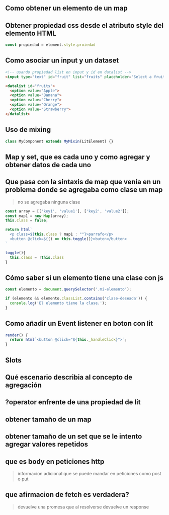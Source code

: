 ## Como obtener  un elemento de un map
## Obtener propiedad css desde el atributo style del elemento HTML
```js
const propiedad = element.style.proiedad
```
## Como asociar un input y un dataset
```html
<!-- usando propiedad list en input y id en datalist -->
<input type="text" id="fruit" list="fruits" placeholder="Select a fruit">

<datalist id="fruits">
  <option value="Apple">
  <option value="Banana">
  <option value="Cherry">
  <option value="Orange">
  <option value="Strawberry">
</datalist>
```
## Uso de mixing
```js
class MyComponent extends MyMixin(LitElement) {}
```
## Map y set, que es cada uno y como agregar y obtener datos de cada uno
## Que pasa con la sintaxis de map que venía en un problema donde se agregaba como clase un map
> no se agregaba ninguna clase
```js
const array = [['key1', 'value1'], ['key2', 'value2']];
const map1 = new Map(array);
this.class = false;

return html`
  <p class=${this.class ? map1 : ""}>parrafo</p>
  <button @click=${() => this.toggle()}>buton</button>
`

toggle(){
  this.class = !this.class
}

```
## Cómo saber si un elemento tiene una clase con js
```js
const elemento = document.querySelector('.mi-elemento');

if (elemento && elemento.classList.contains('clase-deseada')) {
  console.log('El elemento tiene la clase.');
}
```
## Como añadir un Event listener en boton con lit
```js
render() {
  return html`<button @click="${this._handleClick}">`;
}
```
## Slots
## Qué escenario describia al concepto de agregación
## ?operator enfrente de una propiedad de lit
## obtener tamaño de un map
## obtener tamaño de un set que se le intento agregar valores repetidos
## que es body en peticiones http  
> informacion adicional que se puede mandar en peticiones como post o put
## que afirmacion de fetch es verdadera?
> devuelve una promesa que al resolverse devuelve un response
